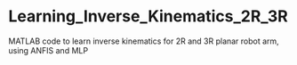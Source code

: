 # Learning_Inverse_Kinematics_2R_3R
MATLAB code to learn inverse kinematics for 2R and 3R planar robot arm, using ANFIS and MLP
